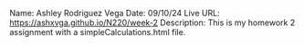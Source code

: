 Name: Ashley Rodriguez Vega
Date: 09/10/24
Live URL: https://ashxvga.github.io/N220/week-2
Description:
This is my homework 2 assignment with a simpleCalculations.html file.